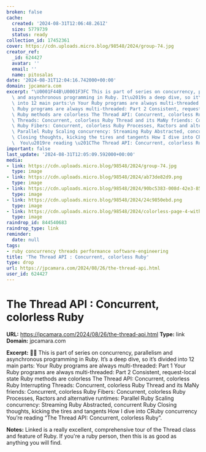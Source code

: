 ```yaml
---
broken: false
cache:
  created: '2024-08-31T12:06:48.261Z'
  size: 5779739
  status: ready
collection_id: 17452361
cover: https://cdn.uploads.micro.blog/98548/2024/group-74.jpg
creator_ref:
  _id: 624427
  avatar: ''
  email: ''
  name: pitosalas
date: '2024-08-31T12:04:16.742000+00:00'
domain: jpcamara.com
excerpt: "\U0001F44B\U0001F3FC This is part of series on concurrency, parallelism\
  \ and asynchronous programming in Ruby. It\u2019s a deep dive, so it\u2019s divided\
  \ into 12 main parts:\n Your Ruby programs are always multi-threaded: Part 1 Your\
  \ Ruby programs are always multi-threaded: Part 2 Consistent, request-local state\
  \ Ruby methods are colorless The Thread API: Concurrent, colorless Ruby Interrupting\
  \ Threads: Concurrent, colorless Ruby Thread and its MaNy friends: Concurrent, colorless\
  \ Ruby Fibers: Concurrent, colorless Ruby Processes, Ractors and alternative runtimes:\
  \ Parallel Ruby Scaling concurrency: Streaming Ruby Abstracted, concurrent Ruby\
  \ Closing thoughts, kicking the tires and tangents How I dive into CRuby concurrency\
  \  You\u2019re reading \u201CThe Thread API: Concurrent, colorless Ruby\u201D."
important: false
last_update: '2024-08-31T12:05:09.592000+00:00'
media:
- link: https://cdn.uploads.micro.blog/98548/2024/group-74.jpg
  type: image
- link: https://cdn.uploads.micro.blog/98548/2024/ab73de82d9.png
  type: image
- link: https://cdn.uploads.micro.blog/98548/2024/90bc5383-008d-42e3-8532-29cf8c6ad832.jpeg
  type: image
- link: https://cdn.uploads.micro.blog/98548/2024/24c9850ebd.png
  type: image
- link: https://cdn.uploads.micro.blog/98548/2024/colorless-page-4-without-join.drawio.png
  type: image
raindrop_id: 844540683
raindrop_type: link
reminder:
  date: null
tags:
- ruby concurrency threads performance software-engineering
title: 'The Thread API : Concurrent, colorless Ruby'
type: drop
url: https://jpcamara.com/2024/08/26/the-thread-api.html
user_id: 624427
---
```


# The Thread API : Concurrent, colorless Ruby

**URL:** https://jpcamara.com/2024/08/26/the-thread-api.html
**Type:** link
**Domain:** jpcamara.com

**Excerpt:** 👋🏼 This is part of series on concurrency, parallelism and asynchronous programming in Ruby. It’s a deep dive, so it’s divided into 12 main parts:
 Your Ruby programs are always multi-threaded: Part 1 Your Ruby programs are always multi-threaded: Part 2 Consistent, request-local state Ruby methods are colorless The Thread API: Concurrent, colorless Ruby Interrupting Threads: Concurrent, colorless Ruby Thread and its MaNy friends: Concurrent, colorless Ruby Fibers: Concurrent, colorless Ruby Processes, Ractors and alternative runtimes: Parallel Ruby Scaling concurrency: Streaming Ruby Abstracted, concurrent Ruby Closing thoughts, kicking the tires and tangents How I dive into CRuby concurrency  You’re reading “The Thread API: Concurrent, colorless Ruby”.

**Notes:**
Linked is a really excellent, comprehensive tour of the Thread class and feature of Ruby. If you're a ruby person, then this is as good as anything you will find.
